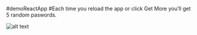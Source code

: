 #demoReactApp 
#Each time you reload the app or click Get More you’ll get 5 random paswords.

![alt text](https://farm1.staticflickr.com/854/28997381857_d5a38d2b32_o.png)
